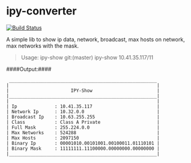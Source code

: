 # ipy-converter

[![Build Status](https://travis-ci.org/kanazux/ipy-show.svg?branch=master)](https://travis-ci.org/kanazux/ipy-show)

A simple lib to show ip data, network, broadcast, max hosts on network, max networks with the mask.

>Usage: ipy-show git:(master) ipy-show 10.41.35.117/11

####Output:####

```
 _______________________________________________________
|                                                       |
|                       IPY-Show                        |
|_______________________________________________________|
|                                                       |
| Ip              : 10.41.35.117                        |
| Network Ip      : 10.32.0.0                           |
| Broadcast Ip    : 10.63.255.255                       |
| Class           : Class A Private                     |
| Full Mask       : 255.224.0.0                         |
| Max Networks    : 524288                              |
| Max Hosts       : 2097150                             |
| Binary Ip       : 00001010.00101001.00100011.01110101 |
| Binary Mask     : 11111111.11100000.00000000.00000000 |
|_______________________________________________________|
```
